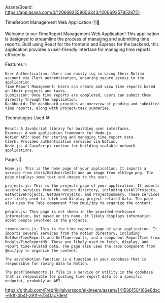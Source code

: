 Asana/Board: https://app.asana.com/0/1206692558656343/1206692578528751

TimeReport Management Web Application 🕒📝

Welcome to our TimeReport Management Web Application! This application is designed to streamline the process of managing and submitting time reports. Built using React for the frontend and Express for the backend, this application provides a user-friendly interface for managing time reports efficiently.



Features ✨

    User Authentication: Users can easily log in using their Notion account via Clerk authentication, ensuring secure access to the application.
    Time Report Management: Users can create and view time reports based on their projects and tasks.
    Submission: Once time reports are completed, users can submit them directly through the application.
    Dashboard: The dashboard provides an overview of pending and submitted time reports, along with project/task summaries.


Technologies Used 🛠️

    React: A JavaScript library for building user interfaces.
    Express: A web application framework for Node.js.
    Notion API: Used for storing and managing time report data.
    Clerk: Provides authentication services via Notion.
    Node.js: A JavaScript runtime for building scalable network applications.


Pages 📄
    
    Home.js: This is the home page of your application. It imports a service from clerk/GetUser/GetId and an image from elklogo.png. The page displays some text and images to the user.

    projects.js: This is the projects page of your application. It imports several services from the notion directory, including GetAllProjects, GetActiveProjects, GetUserProjects, and ProjectSummary. These services are likely used to fetch and display project-related data. The page also uses the Tabs component from @mui/joy to organize the content.

    people.js: This page is not shown in the provided workspace information, but based on its name, it likely displays information about people involved in the projects.

    timereports.js: This is the time reports page of your application. It imports several services from the notion directory, including GetUserTimeReports and GetTimereports, and a component ReportTime from Modals/TimeReportMD. These are likely used to fetch, display, and report time-related data. The page also uses the Tabs component from @mui/joy to organize the content.
    
    The saveToNotion function is a function in your codebase that is responsible for saving data to Notion.

    The postTimeReports.js file is a service or utility in the codebase that is responsible for posting time report data to a specific endpoint, probably an API.


https://github.com/FredrikHalvarsson/elkineers/assets/141586150/166e6dac-e1df-4b4f-a91f-e734fac7deef
